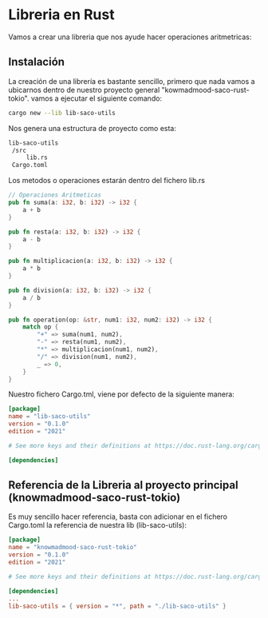 
# Libreria en Rust

Vamos a crear una libreria que nos ayude hacer operaciones aritmetricas:


## Instalación ##

La creación de una librería es bastante sencillo, primero que nada vamos a ubicarnos dentro de nuestro proyecto general "kowmadmood-saco-rust-tokio". vamos a ejecutar el siguiente comando:

```bash
cargo new --lib lib-saco-utils
```

Nos genera una estructura de proyecto como esta:

```bash
lib-saco-utils
 /src
     lib.rs
 Cargo.toml
```

Los metodos o operaciones estarán dentro del fichero lib.rs

```rust
// Operaciones Aritmeticas
pub fn suma(a: i32, b: i32) -> i32 {
    a + b
}

pub fn resta(a: i32, b: i32) -> i32 {
    a - b
}

pub fn multiplicacion(a: i32, b: i32) -> i32 {
    a * b
}

pub fn division(a: i32, b: i32) -> i32 {
    a / b
}

pub fn operation(op: &str, num1: i32, num2: i32) -> i32 {
    match op {
        "+" => suma(num1, num2),
        "-" => resta(num1, num2),
        "*" => multiplicacion(num1, num2),
        "/" => division(num1, num2),
        _ => 0,
    }
}
```


Nuestro fichero Cargo.tml, viene por defecto de la siguiente manera:

```toml
[package]
name = "lib-saco-utils"
version = "0.1.0"
edition = "2021"

# See more keys and their definitions at https://doc.rust-lang.org/cargo/reference/manifest.html

[dependencies]
```

## Referencia de la Libreria al proyecto principal (knowmadmood-saco-rust-tokio) ##

Es muy sencillo hacer referencia, basta con adicionar en el fichero Cargo.toml la referencia de nuestra lib (lib-saco-utils):

```toml
[package]
name = "knowmadmood-saco-rust-tokio"
version = "0.1.0"
edition = "2021"

# See more keys and their definitions at https://doc.rust-lang.org/cargo/reference/manifest.html

[dependencies]
...
lib-saco-utils = { version = "*", path = "./lib-saco-utils" }

```
